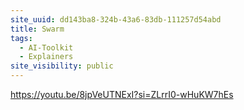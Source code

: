 ```yaml
---
site_uuid: dd143ba8-324b-43a6-83db-111257d54abd
title: Swarm
tags:
  - AI-Toolkit
  - Explainers
site_visibility: public
---
```


https://youtu.be/8jpVeUTNExI?si=ZLrrI0-wHuKW7hEs